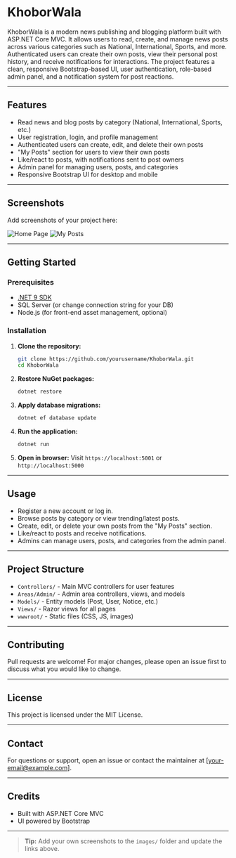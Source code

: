 

# KhoborWala

KhoborWala is a modern news publishing and blogging platform built with ASP.NET Core MVC. It allows users to read, create, and manage news posts across various categories such as National, International, Sports, and more. Authenticated users can create their own posts, view their personal post history, and receive notifications for interactions. The project features a clean, responsive Bootstrap-based UI, user authentication, role-based admin panel, and a notification system for post reactions.

---

## Features
- Read news and blog posts by category (National, International, Sports, etc.)
- User registration, login, and profile management
- Authenticated users can create, edit, and delete their own posts
- "My Posts" section for users to view their own posts
- Like/react to posts, with notifications sent to post owners
- Admin panel for managing users, posts, and categories
- Responsive Bootstrap UI for desktop and mobile

---

## Screenshots
Add screenshots of your project here:

![Home Page](images/homepage.png)
![My Posts](images/myposts.png)

---

## Getting Started

### Prerequisites
- [.NET 9 SDK](https://dotnet.microsoft.com/en-us/download/dotnet/9.0)
- SQL Server (or change connection string for your DB)
- Node.js (for front-end asset management, optional)

### Installation
1. **Clone the repository:**
   ```bash
   git clone https://github.com/yourusername/KhoborWala.git
   cd KhoborWala
   ```
2. **Restore NuGet packages:**
   ```bash
   dotnet restore
   ```
3. **Apply database migrations:**
   ```bash
   dotnet ef database update
   ```
4. **Run the application:**
   ```bash
   dotnet run
   ```
5. **Open in browser:**
   Visit `https://localhost:5001` or `http://localhost:5000`

---

## Usage
- Register a new account or log in.
- Browse posts by category or view trending/latest posts.
- Create, edit, or delete your own posts from the "My Posts" section.
- Like/react to posts and receive notifications.
- Admins can manage users, posts, and categories from the admin panel.

---

## Project Structure
- `Controllers/` - Main MVC controllers for user features
- `Areas/Admin/` - Admin area controllers, views, and models
- `Models/` - Entity models (Post, User, Notice, etc.)
- `Views/` - Razor views for all pages
- `wwwroot/` - Static files (CSS, JS, images)

---

## Contributing
Pull requests are welcome! For major changes, please open an issue first to discuss what you would like to change.

---

## License
This project is licensed under the MIT License.

---

## Contact
For questions or support, open an issue or contact the maintainer at [your-email@example.com].

---

## Credits
- Built with ASP.NET Core MVC
- UI powered by Bootstrap

---

> **Tip:** Add your own screenshots to the `images/` folder and update the links above.
